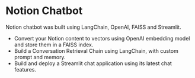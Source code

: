 # Notion Chatbot

Notion chatbot was built using LangChain, OpenAI, FAISS and Streamlit.

* Convert your Notion content to vectors using OpenAI embedding model and store them in a FAISS index.
* Build a Conversation Retrieval Chain using LangChain, with custom prompt and memory.
* Build and deploy a Streamlit chat application using its latest chat features.
